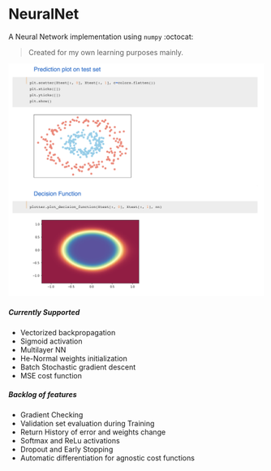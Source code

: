 # NeuralNet

A Neural Network implementation using `numpy` :octocat:

> Created for my own learning purposes mainly.

![alt text](docs/images/decision-function-plotter.png)



##### Currently Supported
- Vectorized backpropagation
- Sigmoid activation
- Multilayer NN
- He-Normal weights initialization
- Batch Stochastic gradient descent
- MSE cost function

##### Backlog of features
- Gradient Checking
- Validation set evaluation during Training
- Return History of error and weights change
- Softmax and ReLu activations
- Dropout and Early Stopping
- Automatic differentiation for agnostic cost functions
